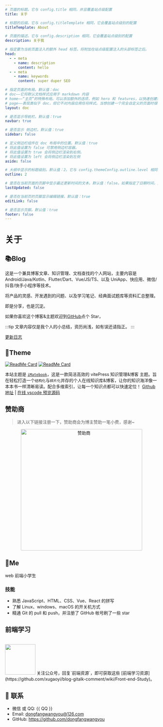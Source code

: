 ```yaml
---
# 页面的标题。它与 config.title 相同，并且覆盖站点级配置
title: 关于

# 标题的后缀。它与 config.titleTemplate 相同，它会覆盖站点级别的配置
titleTemplate: About

# 页面的描述。它与 config.description 相同，它会覆盖站点级别的配置
description: 关于我

# 指定要为当前页面注入的额外 head 标签。将附加在站点级配置注入的头部标签之后。
head:
  - - meta
    - name: description
      content: hello
  - - meta
    - name: keywords
      content: super duper SEO

# 指定页面的布局。默认值：doc
# doc——它将默认文档样式应用于 markdown 内容
# home——“主页”的特殊布局。可以添加额外的选项，例如 hero 和 features，以快速创建漂亮的落地页
# page——表现类似于 doc，但它不对内容应用任何样式。当想创建一个完全自定义的页面时很有用
layout: doc

# 是否显示导航栏。默认值：true
navbar: true

# 是否显示 侧边栏。默认值：true
sidebar: false

# 定义侧边栏组件在 doc 布局中的位置。默认值：true
# 将此值设置为 false 可禁用侧边栏容器。
# 将此值设置为 true 会将侧边栏渲染到右侧。
# 将此值设置为 left 会将侧边栏渲染到左侧
aside: false

# 大纲中显示的标题级别。默认值：2。它与 config.themeConfig.outline.level 相同，它会覆盖站点级的配置。
outline: 2

# 是否在当前页面的页脚中显示最近更新时间的文本。默认值：false。如果指定了日期时间，则会显示该日期时间而不是上次 git 修改的时间戳
lastUpdated: false

# 是否在当前页的页脚显示编辑链接。默认值：true
editLink: false

# 是否显示页脚。默认值：true
footer: false
---
```


# 关于

## 📚Blog

这是一个兼具博客文章、知识管理、文档查找的个人网站，主要内容是 Android/Java/Kotlin、Flutter/Dart、Vue/JS/TS、以及 UniApp、快应用、微信/抖音/快手小程序等技术。

将产品的灵感、开发遇到的问题、以及学习笔记、经典面试题库等资料汇总整理。

即是分享，也是沉淀。

如果你喜欢这个博客&主题欢迎到[GitHub](https://github.com/dongfangwangyou/imatebook)点个 Star，

<!-- 或者交换[友链](/friends/) ( •̀ ω •́ )✧ -->

:::tip
文章内容仅是我个人的小总结，资历尚浅，如有误还请指正。
:::

[更新日志](https://github.com/dongfangwangyou/imatebook/commits/master)

## 🎨Theme

[<img src="https://github-readme-stats.vercel.app/api/pin/?username=xugaoyi&amp;repo=vuepress-theme-vdoing" alt="ReadMe Card" class="no-zoom">](https://github.com/dongfangwangyou/imatebook)
[<img src="https://github-readme-stats.vercel.app/api/pin/?username=xugaoyi&amp;repo=vuepress-theme-vdoing-doc" alt="ReadMe Card" class="no-zoom">](https://doc.xugaoyi.com/)

本站主题是 [`iMatebook`](https://github.com/dongfangwangyou/imatebook)，这是一款简洁高效的 vitePress 知识管理&博客 主题。旨在轻松打造一个`结构化`与`碎片化`并存的个人在线知识库&博客，让你的知识海洋像一本本书一样清晰易读。配合多维索引，让每一个知识点都可以快速定位！ [Github 地址](https://github.com/dongfangwangyou/imatebook) | [在线 vscode 预览源码](https://github1s.com/xugaoyi/vuepress-theme-vdoing)

## 赞助商

> 进入以下链接注册一下，赞助商会为博主赞助一笔小费，感谢~

<p align="center">
<a href="http://apifox.cn/a103xugaoyi" target="_blank"><img src="https://jsd.cdn.zzko.cn/gh/xugaoyi/blog-gitalk-comment@master/img/Apifox-860x320.ic7tz1417sw.png" alt="赞助商" style="width: 400px;border-radius: 2px;"></a>
</p>

## 🐼Me

web 前端小学生

### 技能

- 熟悉 JavaScript、HTML、CSS、Vue、React 的拼写
- 了解 Linux、windows、macOS 的开关机方式
- 精通 Git 的 pull 和 push，并注册了 GitHub 帐号刷了一些 star

<!-- 本人↓↓↓ -->

## 前端学习

<br/>
<img src="https://open.weixin.qq.com/qr/code?username=gh_0cf4b813918c"  style="width:100px;" />
关注公众号，回复`前端资源`，即可获取这些 [前端学习资源](https://github.com/xugaoyi/blog-gitalk-comment/wiki/Front-end-Study)。

## :email: 联系

- 微信 或 QQ: <a :href="qqUrl" class='qq'>{{ QQ }}</a>
- Email: <a href="mailto:dongfangwangyou@126.com">dongfangwangyou@126.com</a>
- GitHub: <https://github.com/dongfangwangyou>
  <!-- - Vdoing主题文档：<https://doc.xugaoyi.com> -->
  <!-- - Vdoing交流QQ群：694387113 -->

<!-- 运行时API -->
<script setup>
    import { ref} from 'vue';
    const QQ = '980635625'
    const qqUrl = ref(`tencent://message/?uin=${QQ}&Site=&Menu=yes`)
    // mounted(()=>{
    //     const flag =  navigator.userAgent.match(/(phone|pad|pod|iPhone|iPod|ios|iPad|Android|Mobile|BlackBerry|IEMobile|MQQBrowser|JUC|Fennec|wOSBrowser|BrowserNG|WebOS|Symbian|Windows Phone)/i);
    //     if(flag){
    //         qqUrl.value = `mqqwpa://im/chat?chat_type=wpa&uin=${this.QQ}&version=1&src_type=web&web_src=oicqzone.com`
    //     }
    // })
</script>
